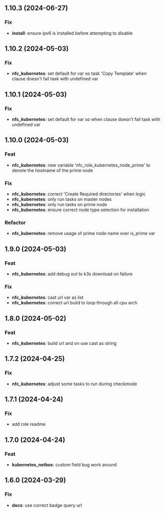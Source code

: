 ## 1.10.3 (2024-06-27)

### Fix

- **install**: ensure ipv6 is installed before attempting to disable

## 1.10.2 (2024-05-03)

### Fix

- **nfc_kubernetes**: set default for var so task 'Copy Template' when clause doesn't fail task with undefined var

## 1.10.1 (2024-05-03)

### Fix

- **nfc_kubernetes**: set default for var so when clause doesn't fail task with undefined var

## 1.10.0 (2024-05-03)

### Feat

- **nfc_kubernetes**: new variable 'nfc_role_kubernetes_node_prime' to denote the hostname of the prime node

### Fix

- **nfc_kubernetes**: correct 'Create Required directories' when logic
- **nfc_kubernetes**: only run tasks on master nodes
- **nfc_kubernetes**: only run tasks on prime node
- **nfc_kubernetes**: ensure correct node type selection for installation

### Refactor

- **nfc_kubernetes**: remove usage of prime node name over is_prime var

## 1.9.0 (2024-05-03)

### Feat

- **nfc_kubernetes**: add debug out to k3s download on failure

### Fix

- **nfc_kubernetes**: cast url var as list
- **nfc_kubernetes**: correct url build to loop through all cpu arch

## 1.8.0 (2024-05-02)

### Feat

- **nfc_kubernetes**: build url and on use cast as string

## 1.7.2 (2024-04-25)

### Fix

- **nfc_kubernetes**: adjust some tasks to run during checkmode

## 1.7.1 (2024-04-24)

### Fix

- add role readme

## 1.7.0 (2024-04-24)

### Feat

- **kubernetes_netbox**: custom field bug work around

## 1.6.0 (2024-03-29)

### Fix

- **docs**: use correct badge query url
